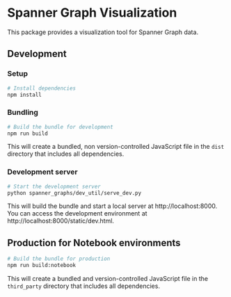 # Spanner Graph Visualization

This package provides a visualization tool for Spanner Graph data.

## Development

### Setup

```bash
# Install dependencies
npm install
```

### Bundling

```bash
# Build the bundle for development
npm run build
```

This will create a bundled, non version-controlled JavaScript file in the `dist` directory that includes all dependencies.

### Development server

```bash
# Start the development server
python spanner_graphs/dev_util/serve_dev.py
```

This will build the bundle and start a local server at http://localhost:8000. You can access the development environment at http://localhost:8000/static/dev.html.

## Production for Notebook environments

```bash
# Build the bundle for production
npm run build:notebook
```

This will create a bundled and version-controlled JavaScript file in the `third_party` directory that includes all dependencies.